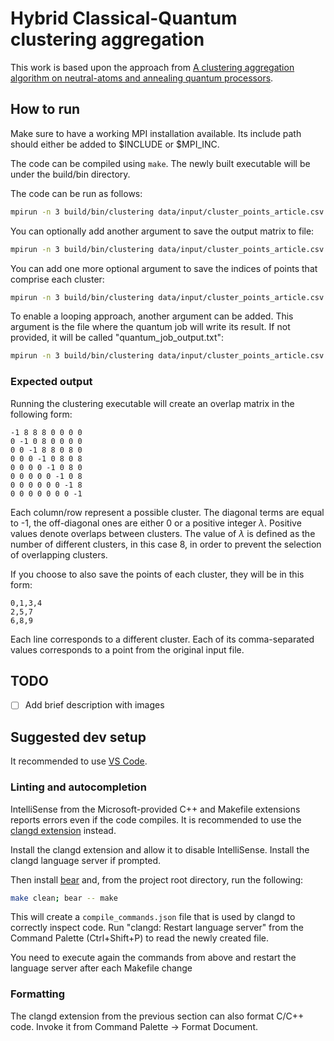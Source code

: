 # Hybrid Classical-Quantum clustering aggregation

This work is based upon the approach from [A clustering aggregation algorithm on neutral-atoms and annealing quantum processors](https://arxiv.org/pdf/2412.07558).

## How to run
Make sure to have a working MPI installation available. Its include path should either be added to $INCLUDE or $MPI_INC.

The code can be compiled using `make`. The newly built executable will be under the build/bin directory.

The code can be run as follows:
```bash
mpirun -n 3 build/bin/clustering data/input/cluster_points_article.csv
```
You can optionally add another argument to save the output matrix to file:
```bash
mpirun -n 3 build/bin/clustering data/input/cluster_points_article.csv example_output.txt
```
You can add one more optional argument to save the indices of points that comprise each cluster:
```bash
mpirun -n 3 build/bin/clustering data/input/cluster_points_article.csv example_output.txt cluster_indices.txt
```
To enable a looping approach, another argument can be added. This argument is the file where the quantum job will write its result. If not provided, it will be called "quantum_job_output.txt":
```bash
mpirun -n 3 build/bin/clustering data/input/cluster_points_article.csv example_output.txt cluster_indices.txt quantum_job_output.txt
```
### Expected output
Running the clustering executable will create an overlap matrix in the following form:
```
-1 8 8 8 0 0 0 0
0 -1 0 8 0 0 0 0
0 0 -1 8 8 0 8 0
0 0 0 -1 0 8 0 8
0 0 0 0 -1 0 8 0
0 0 0 0 0 -1 0 8
0 0 0 0 0 0 -1 8
0 0 0 0 0 0 0 -1
```
Each column/row represent a possible cluster. The diagonal terms are equal to -1, the off-diagonal ones are either 0 or a positive integer $\lambda$. Positive values denote overlaps between clusters. The value of $\lambda$ is defined as the number of different clusters, in this case 8, in order to prevent the selection of overlapping clusters.

If you choose to also save the points of each cluster, they will be in this form:
```
0,1,3,4
2,5,7
6,8,9
```
Each line corresponds to a different cluster. Each of its comma-separated values corresponds to a point from the original input file.
## TODO
- [ ] Add brief description with images

## Suggested dev setup
It recommended to use [VS Code](https://code.visualstudio.com/).
### Linting and autocompletion
IntelliSense from the Microsoft-provided C++ and Makefile extensions reports errors even if the code compiles.
It is recommended to use the [clangd extension](https://marketplace.visualstudio.com/items?itemName=llvm-vs-code-extensions.vscode-clangd) instead.

Install the clangd extension and allow it to disable IntelliSense. Install the clangd language server if prompted.

Then install [bear](https://github.com/rizsotto/Bear) and, from the project root directory, run the following:
```bash
make clean; bear -- make
```
This will create a `compile_commands.json` file that is used by clangd to correctly inspect code.
Run "clangd: Restart language server" from the Command Palette (Ctrl+Shift+P) to read the newly created file.

You need to execute again the commands from above and restart the language server after each Makefile change 
### Formatting
The clangd extension from the previous section can also format C/C++ code. Invoke it from Command Palette -> Format Document.
